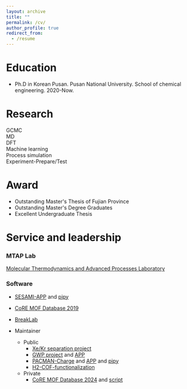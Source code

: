 ```yaml
---
layout: archive
title: ""
permalink: /cv/
author_profile: true
redirect_from:
  - /resume
---     
```


Education
======
* Ph.D in Korean Pusan. Pusan National University. School of chemical engineering. 2020-Now.
                                               
         
Research     
======
 GCMC                  
 MD                        
 DFT              
 Machine learning                                                                                       
 Process simulation                         
 Experiment-Prepare/Test                                                                       
 
 Award     
======
* Outstanding Master's Thesis of Fujian Province
* Outstanding Master's Degree Graduates
* Excellent Undergraduate Thesis                                                                                  
  
Service and leadership
======      
### MTAP Lab                                   
[Molecular Thermodynamics and Advanced Processes Laboratory](https://sites.google.com/view/mtap-lab)                                   
### Software                         

* [SESAMI-APP](https://sesami-web.org/) and [pipy](https://pypi.org/project/SESAMI/)                                          
* [CoRE MOF Database 2019](https://sites.google.com/view/mtap-lab/software/core-mof-database?authuser=0)           
* [BreakLab]()
  
* Maintainer                                                      
  * Public                                    
    *  [Xe/Kr separation project](https://github.com/sxm13/Xe-Kr-Separation-Project)                               
    *  [GWP project](https://github.com/sxm13/GWP-project) and [APP](https://gwp-web-mtap-pnu.streamlit.app/)      
    *  [PACMAN-Charge](https://github.com/mtap-research/PACMAN-charge) and [APP](https://pacman-charge-mtap.streamlit.app/) and [pipy](https://pypi.org/project/PACMAN-charge/)               
    *  [H2-COF-functionalization](https://github.com/sxm13/H2-COF-functionalization)                                        
  * Private                                                                                     
    *  [CoRE MOF Database 2024](https://zenodo.org/uploads/14216942) and [script](https://github.com/mtap-research/CoRE-MOF-Tools)                                 
      

